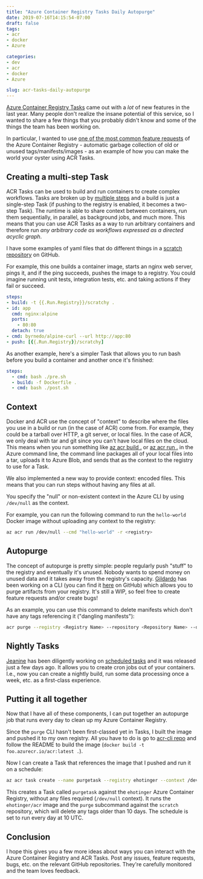 ```yaml
---
title: "Azure Container Registry Tasks Daily Autopurge"
date: 2019-07-16T14:15:54-07:00
draft: false
tags:
- acr
- docker
- Azure

categories:
- dev
- acr
- docker
- Azure

slug: acr-tasks-daily-autopurge
---
```



[Azure Container Registry Tasks](https://docs.microsoft.com/en-us/azure/container-registry/container-registry-tasks-overview) came out with a *lot* of new features in the last year. Many people don't realize the insane potential of this service, so I wanted to share a few things that you probably didn't know and some of the things the team has been working on.

In particular, I wanted to use [one of the most common feature requests](https://github.com/Azure/acr/issues/82) of the Azure Container Registry - automatic garbage collection of old or unused tags/manifests/images - as an example of how you can make the world your oyster using ACR Tasks.


## Creating a multi-step Task

ACR Tasks can be used to build and run containers to create complex workflows. Tasks are broken up by [multiple steps](https://docs.microsoft.com/en-us/azure/container-registry/container-registry-tasks-multi-step) and a build is just a single-step Task (if pushing to the registry is enabled, it becomes a two-step Task). The runtime is able to share context between containers, run them sequentially, in parallel, as background jobs, and much more. This means that you can use ACR Tasks as a way to run arbitrary containers and therefore run *any arbitrary code as workflows expressed as a directed acyclic graph*.

I have some examples of yaml files that do different things in a [scratch repository](https://github.com/ehotinger/scratch) on GitHub.

For example, this one builds a container image, starts an nginx web server, pings it, and if the ping succeeds, pushes the image to a registry. You could imagine running unit tests, integration tests, etc. and taking actions if they fail or succeed.

```yaml
steps:
- build: -t {{.Run.Registry}}/scratchy .
- id: app
  cmd: nginx:alpine
  ports: 
    - 80:80
  detach: true
- cmd: byrnedo/alpine-curl --url http://app:80
- push: [{{.Run.Registry}}/scratchy]
```

As another example, here's a simpler Task that allows you to run bash before you build a container and another once it's finished:

```yaml
steps:
  - cmd: bash ./pre.sh
  - build: -f Dockerfile .
  - cmd: bash ./post.sh
```

## Context

Docker and ACR use the concept of "context" to describe where the files you use in a build or run (in the case of ACR) come from. For example, they could be a tarball over HTTP, a git server, or local files. In the case of ACR, we only deal with tar and git since you can't have local files on the cloud. This means when you run something like [az acr build .](https://docs.microsoft.com/en-us/cli/azure/acr?view=azure-cli-latest#az-acr-build) or [az acr run .](https://docs.microsoft.com/en-us/cli/azure/acr?view=azure-cli-latest#az-acr-run) in the Azure command line, the command line packages all of your local files into a tar, uploads it to Azure Blob, and sends that as the context to the registry to use for a Task.

We also implemented a new way to provide context: encoded files. This means that you can run steps without having any files at all.

You specify the "null" or non-existent context in the Azure CLI by using `/dev/null` as the context.

For example, you can run the following command to run the `hello-world` Docker image without uploading any context to the registry:

```sh
az acr run /dev/null --cmd "hello-world" -r <registry>
```

## Autopurge

The concept of autopurge is pretty simple: people regularly push "stuff" to the registry and eventually it's unused. Nobody wants to spend money on unused data and it takes away from the registry's capacity. [Gildardo](https://github.com/ggonzalere) has been working on a CLI (you can find it [here](https://github.com/Azure/acr-cli) on GitHub) which allows you to purge artifacts from your registry. It's still a WIP, so feel free to create feature requests and/or create bugs!

As an example, you can use this command to delete manifests which don't have any tags referencing it ("dangling manifests"):

```sh
acr purge --registry <Registry Name> --repository <Repository Name> --dangling
```

## Nightly Tasks

[Jeanine](https://github.com/jaysterp) has been diligently working on [scheduled tasks](https://docs.microsoft.com/en-us/azure/container-registry/container-registry-tasks-scheduled) and it was released just a few days ago. It allows you to create cron jobs out of your containers. I.e., now you can create a nightly build, run some data processing once a week, etc. as a first-class experience.

## Putting it all together

Now that I have all of these components, I can put together an autopurge job that runs every day to clean up my Azure Container Registry.

Since the `purge` CLI hasn't been first-classed yet in Tasks, I built the image and pushed it to my own registry. All you have to do is go to [acr-cli repo](https://github.com/Azure/acr-cli) and follow the README to build the image (`docker build -t foo.azurecr.io/acr:latest .`).

Now I can create a Task that references the image that I pushed and run it on a schedule:

```sh
az acr task create --name purgetask --registry ehotinger --context /dev/null --cmd "{{.Run.Registry}}/acr purge --repository "scratch" --ago 10d -r {{.Run.Registry}}" --schedule "0 10 * * *"
```

This creates a Task called `purgetask` against the `ehotinger` Azure Container Registry, without any files required (`/dev/null` context). It runs the `ehotinger/acr` image and the `purge` subcommand against the `scratch` repository, which will delete any tags older than 10 days. The schedule is set to run every day at 10 UTC.

## Conclusion

I hope this gives you a few more ideas about ways you can interact with the Azure Container Registry and ACR Tasks. Post any issues, feature requests, bugs, etc. on the relevant GitHub repositories. They're carefully monitored and the team loves feedback.
